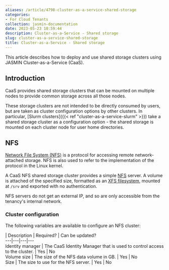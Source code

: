 ```yaml
---
aliases: /article/4798-cluster-as-a-service-shared-storage
categories:
- For Cloud Tenants
collection: jasmin-documentation
date: 2023-05-23 10:59:44
description: Cluster-as-a-Service - Shared storage
slug: cluster-as-a-service-shared-storage
title: Cluster-as-a-Service - Shared storage
---
```


This article describes how to deploy and use shared storage clusters using
JASMIN Cluster-as-a-Service (CaaS).

## Introduction

CaaS provides shared storage clusters that can be mounted on multiple nodes to
provide common storage across all those nodes.

These storage clusters are not intended to be directly consumed by users, but
are taken as cluster configuration options by other clusters. In particular,
[Slurm clusters]({{< ref "cluster-as-a-service-slurm" >}}) take a shared
storage cluster as a configuration option - the shared storage is mounted on
each cluster node for user home directories.

## NFS

[Network File System (NFS)](https://en.wikipedia.org/wiki/Network_File_System)
is a protocol for accessing remote network-attached storage. NFS is also used
to refer to the implementation of the protocol in the Linux kernel.

A CaaS NFS shared storage cluster provides a simple
[NFS](https://en.wikipedia.org/wiki/Network_File_System) server. A volume is
attached of the specified size, formatted as an [XFS
filesystem](https://en.wikipedia.org/wiki/XFS), mounted at `/srv` and exported
with no authentication.

NFS servers do not get an external IP, and so are only accessible from the
tenancy's internal network.

### Cluster configuration

The following variables are available to configure an NFS cluster:

|  Description  |  Required?  |  Can be updated?  
---|---|---|---  
Identity manager  |  The CaaS Identity Manager that is used to control access
to the cluster.  |  Yes  |  No  
Volume size  |  The size of the NFS data volume in GB.  |  Yes  |  No  
Size  |  The size to use for the NFS server.  |  Yes  |  No


